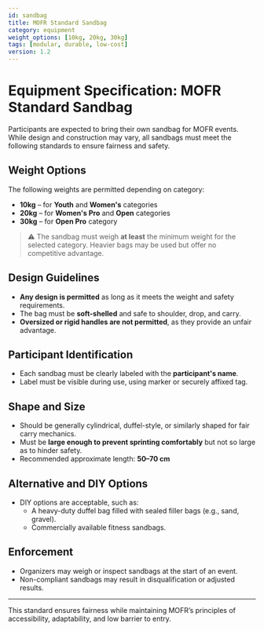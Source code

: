 ```yaml
---
id: sandbag
title: MOFR Standard Sandbag
category: equipment
weight_options: [10kg, 20kg, 30kg]
tags: [modular, durable, low-cost]
version: 1.2
---
```


# Equipment Specification: MOFR Standard Sandbag

Participants are expected to bring their own sandbag for MOFR events. While design and construction may vary, all sandbags must meet the following standards to ensure fairness and safety.

## Weight Options

The following weights are permitted depending on category:

- **10kg** – for **Youth** and **Women's** categories
- **20kg** – for **Women's Pro** and **Open** categories
- **30kg** – for **Open Pro** category

> ⚠️ The sandbag must weigh **at least** the minimum weight for the selected category. Heavier bags may be used but offer no competitive advantage.

## Design Guidelines

- **Any design is permitted** as long as it meets the weight and safety requirements.
- The bag must be **soft-shelled** and safe to shoulder, drop, and carry.
- **Oversized or rigid handles are not permitted**, as they provide an unfair advantage.

## Participant Identification

- Each sandbag must be clearly labeled with the **participant's name**.
- Label must be visible during use, using marker or securely affixed tag.

## Shape and Size

- Should be generally cylindrical, duffel-style, or similarly shaped for fair carry mechanics.
- Must be **large enough to prevent sprinting comfortably** but not so large as to hinder safety.
- Recommended approximate length: **50–70 cm**

## Alternative and DIY Options

- DIY options are acceptable, such as:
  - A heavy-duty duffel bag filled with sealed filler bags (e.g., sand, gravel).
  - Commercially available fitness sandbags.

## Enforcement

- Organizers may weigh or inspect sandbags at the start of an event.
- Non-compliant sandbags may result in disqualification or adjusted results.

---

This standard ensures fairness while maintaining MOFR’s principles of accessibility, adaptability, and low barrier to entry.
